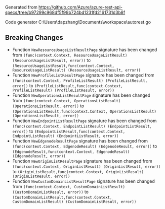 
Generated from https://github.com/Azure/azure-rest-api-specs/tree/b97299c968df5f99b724bd1231fd2161731d3b8f

Code generator C:\Users\dapzhang\Documents\workspace\autorest.go

## Breaking Changes

- Function `NewResourceUsageListResultPage` signature has been changed from `(func(context.Context, ResourceUsageListResult) (ResourceUsageListResult, error))` to `(ResourceUsageListResult,func(context.Context, ResourceUsageListResult) (ResourceUsageListResult, error))`
- Function `NewProfileListResultPage` signature has been changed from `(func(context.Context, ProfileListResult) (ProfileListResult, error))` to `(ProfileListResult,func(context.Context, ProfileListResult) (ProfileListResult, error))`
- Function `NewOperationsListResultPage` signature has been changed from `(func(context.Context, OperationsListResult) (OperationsListResult, error))` to `(OperationsListResult,func(context.Context, OperationsListResult) (OperationsListResult, error))`
- Function `NewEndpointListResultPage` signature has been changed from `(func(context.Context, EndpointListResult) (EndpointListResult, error))` to `(EndpointListResult,func(context.Context, EndpointListResult) (EndpointListResult, error))`
- Function `NewEdgenodeResultPage` signature has been changed from `(func(context.Context, EdgenodeResult) (EdgenodeResult, error))` to `(EdgenodeResult,func(context.Context, EdgenodeResult) (EdgenodeResult, error))`
- Function `NewOriginListResultPage` signature has been changed from `(func(context.Context, OriginListResult) (OriginListResult, error))` to `(OriginListResult,func(context.Context, OriginListResult) (OriginListResult, error))`
- Function `NewCustomDomainListResultPage` signature has been changed from `(func(context.Context, CustomDomainListResult) (CustomDomainListResult, error))` to `(CustomDomainListResult,func(context.Context, CustomDomainListResult) (CustomDomainListResult, error))`

